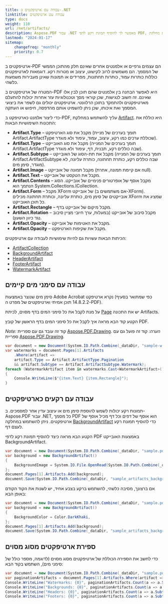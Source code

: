 ```yaml
---
title: עבודה עם ארטיפקטים ב-.NET
linktitle: עבודה עם ארטיפקטים
type: docs
weight: 110
url: /net/artifacts/
description: Aspose.PDF עבור .NET מאפשר לך להוסיף תמונת רקע לדפי PDF, ולקבל כל סימן מים באמצעות מחלקת Artifact.
lastmod: "2024-01-17"
sitemap:
    changefreq: "monthly"
    priority: 0.7
---
```

<script type="application/ld+json">
{
    "@context": "https://schema.org",
    "@type": "TechArticle",
    "headline": "עבודה עם ארטיפקטים ב-.NET",
    "alternativeHeadline": "ארטיפקטים במסמך PDF",
    "author": {
        "@type": "Person",
        "name":"Anastasiia Holub",
        "givenName": "Anastasiia",
        "familyName": "Holub",
        "url":"https://www.linkedin.com/in/anastasiia-holub-750430225/"
    },
    "genre": "יצירת מסמכי PDF",
    "keywords": "pdf, c#, ארטיפקטים ב-pdf",
    "wordcount": "302",
    "proficiencyLevel":"מתחיל",
    "publisher": {
        "@type": "Organization",
        "name": "צוות מסמכי Aspose.PDF",
        "url": "https://products.aspose.com/pdf",
        "logo": "https://www.aspose.cloud/templates/aspose/img/products/pdf/aspose_pdf-for-net.svg",
        "alternateName": "Aspose",
        "sameAs": [
            "https://facebook.com/aspose.pdf/",
            "https://twitter.com/asposepdf",
            "https://www.youtube.com/channel/UCmV9sEg_QWYPi6BJJs7ELOg/featured",
            "https://www.linkedin.com/company/aspose",
            "https://stackoverflow.com/questions/tagged/aspose",
            "https://aspose.quora.com/",
            "https://aspose.github.io/"
        ],
        "contactPoint": [
            {
                "@type": "ContactPoint",
                "telephone": "+1 903 306 1676",
                "contactType": "מכירות",
                "areaServed": "US",
                "availableLanguage": "en"
            },
            {
                "@type": "ContactPoint",
                "telephone": "+44 141 628 8900",
                "contactType": "מכירות",
                "areaServed": "GB",
                "availableLanguage": "en"
            },
            {
                "@type": "ContactPoint",
                "telephone": "+61 2 8006 6987",
                "contactType": "מכירות",
                "areaServed": "AU",
                "availableLanguage": "en"
            }
        ]
    },
    "url": "/net/artifacts/",
    "mainEntityOfPage": {
        "@type": "WebPage",
        "@id": "/net/artifacts/"
    },
    "dateModified": "2022-02-04",
    "description": "Aspose.PDF עבור .NET מאפשר לך להוסיף תמונת רקע לדפי PDF, ולקבל כל סימן מים באמצעות מחלקת Artifact."
}
</script>
ארטיפקטים ב-PDF הם עצמים גרפיים או אלמנטים אחרים שאינם חלק מהתוכן הממשי של המסמך. הם משמשים לרוב לקישוט, עיצוב או מטרות רקע. דוגמאות לארטיפקטים כוללות כותרות עמוד, כותרות תחתונות, מפרידים או תמונות שאינן מעבירות משמעות כלשהי.

המטרה של ארטיפקטים ב-PDF היא לאפשר הבחנה בין אלמנטים שהם תוכן לבין אלו שאינם. זה חשוב לנגישות, שכן קוראי מסך וטכנולוגיות עזר אחרות יכולות להתעלם מארטיפקטים ולהתמקד בתוכן הרלוונטי. ארטיפקטים יכולים גם לשפר את ביצועי המסמך ואת איכותו, שכן ניתן להשמיט אותם מהדפסה, חיפוש או העתקה.

כדי ליצור אלמנט כארטיפקט ב-PDF, עליך להשתמש במחלקת [Artifact](https://reference.aspose.com/pdf/net/aspose.pdf/artifact).
היא כוללת את התכונות השימושיות הבאות:

- **Artifact.Type** – מקבל את סוג הארטיפקט (תומך בערכים של מניית Artifact.ArtifactType שכוללת ערכים כמו רקע, עיצוב, עמוד, עימוד ולא מוגדר).
- **Artifact.Type** – מקבל את סוג האובייקט (תומך בערכים של המנייה Artifact.ArtifactType שבה כוללים רקע, תבנית, דף, עימוד ולא מוגדר).
- **Artifact.Subtype** – מקבל את תת-הסוג של האובייקט (תומך בערכים של המנייה Artifact.ArtifactSubtype שבה כוללים רקע, כותרת תחתונה, כותרת עליונה, לא מוגדר, סימן מים).
- **Artifact.Image** – מקבל תמונה של אובייקט (אם קיימת תמונה, אחרת null).
- **Artifact.Text** – מקבל את הטקסט של אובייקט.
- **Artifact.Contents** – מקבל אוסף של אופרטורים פנימיים של אובייקט. הסוג הנתמך הוא System.Collections.ICollection.
- **Artifact.Form** – מקבל XForm של אובייקט (אם משתמשים ב-XForm). אובייקטים של סימן מים, כותרת עליונה, וכותרת תחתונה מכילים XForm שמציג את כל תוכן האובייקט.
- **Artifact.Rectangle** – מקבל מיקום של אובייקט בדף.
- **Artifact.Rotation** – מקבל סיבוב של אובייקט (במעלות, ערך חיובי מציין סיבוב נגד כיוון השעון).
- **Artifact.Opacity** – מקבל את האטימות של אובייקט.
- **Artifact.Opacity** – מקבל את שקיפות הארטיפקט.

הכיתות הבאות עשויות גם להיות שימושיות לעבודה עם ארטיפקטים:

- [ArtifactCollection](https://reference.aspose.com/pdf/net/aspose.pdf/artifactcollection)
- [BackgroundArtifact](https://reference.aspose.com/pdf/net/aspose.pdf/backgroundartifact/)
- [HeaderArtifact](https://reference.aspose.com/pdf/net/aspose.pdf/headerartifact/)
- [FooterArtifact](https://reference.aspose.com/pdf/net/aspose.pdf/footerartifact/)
- [WatermarkArtifact](https://reference.aspose.com/pdf/net/aspose.pdf/watermarkartifact/)

## עבודה עם סימני מים קיימים

סימן מים שנוצר באמצעות Adobe Acrobat נקרא ארטיפקט (כפי שמתואר בסעיף 14.8.2.2 תוכן אמיתי וארטיפקטים של מפרט ה-PDF).

על מנת לקבל את כל סימני המים בדף מסוים, לכיתת [Page](https://reference.aspose.com/pdf/net/aspose.pdf/page) יש את התכונה Artifacts.

הקטע קוד הבא מראה איך לקבל את כל סימני המים בדף הראשון של קובץ PDF.

_Note:_ קוד זה עובד גם עם ספריית [Aspose.PDF.Drawing](/pdf/net/drawing/).
_הערה:_ קוד זה פועל גם עם ספריית [Aspose.PDF.Drawing](/pdf/net/drawing/).

```csharp
var document = new Document(System.IO.Path.Combine(_dataDir, "sample-w.pdf"));
var watermarks = document.Pages[1].Artifacts
    .Where(artifact =>
    artifact.Type == Artifact.ArtifactType.Pagination
    && artifact.Subtype == Artifact.ArtifactSubtype.Watermark);
foreach (WatermarkArtifact item in watermarks.Cast<WatermarkArtifact>())
{
    Console.WriteLine($"{item.Text} {item.Rectangle}");
}
```

## עבודה עם רקעים כארטיפקטים

תמונות רקע יכולות לשמש להוספת סימן מים או עיצוב עדין אחר למסמכים. ב-Aspose.PDF עבור .NET, כל מסמך PDF הוא אוסף של דפים וכל דף מכיל אוסף של ארטיפקטים. ניתן להשתמש במחלקה [BackgroundArtifact](https://reference.aspose.com/pdf/net/aspose.pdf/backgroundartifact) כדי להוסיף תמונת רקע לעצם דף.

הקטע הבא מראה כיצד להוסיף תמונת רקע לדפי PDF באמצעות האובייקט BackgroundArtifact.

```csharp
var document = new Document(System.IO.Path.Combine(_dataDir, "sample.pdf"));
var background = new BackgroundArtifact()
{
    BackgroundImage = System.IO.File.OpenRead(System.IO.Path.Combine(_dataDir, "background.jpg"))
};
document.Pages[1].Artifacts.Add(background);
document.Save(System.IO.Path.Combine(_dataDir, "sample_artifacts_background.pdf"));
```
אם ברצונך, מסיבה כלשהי, להשתמש ברקע בצבע אחיד, יש לשנות את הקוד הקודם באופן הבא:

```csharp
var document = new Document(System.IO.Path.Combine(_dataDir, "sample.pdf"));
var background = new BackgroundArtifact()
{
    BackgroundColor = Color.DarkKhaki,
};
document.Pages[1].Artifacts.Add(background);
document.Save(System.IO.Path.Combine(_dataDir, "sample_artifacts_background.pdf"));
```

## ספירת ארטיפקטים מסוג מסוים

כדי לחשב את הספירה הכוללת של ארטיפקטים מסוג מסוים (לדוגמה, מספר כולל של סימני מים), השתמש בקוד הבא:

```csharp
var document = new Document(System.IO.Path.Combine(_dataDir, "sample.pdf"));
var paginationArtifacts = document.Pages[1].Artifacts.Where(artifact => artifact.Type == Artifact.ArtifactType.Pagination);
Console.WriteLine("Watermarks: {0}", paginationArtifacts.Count(a => a.Subtype == Artifact.ArtifactSubtype.Watermark));
Console.WriteLine("Backgrounds: {0}", paginationArtifacts.Count(a => a.Subtype == Artifact.ArtifactSubtype.Background));
Console.WriteLine("Headers: {0}", paginationArtifacts.Count(a => a.Subtype == Artifact.ArtifactSubtype.Header));
Console.WriteLine("Footers: {0}", paginationArtifacts.Count(a => a.Subtype == Artifact.ArtifactSubtype.Footer));
```

<script type="application/ld+json">
{
    "@context": "http://schema.org",
    "@type": "SoftwareApplication",
    "name": "Aspose.PDF for .NET Library",
    "image": "https://www.aspose.cloud/templates/aspose/img/products/pdf/aspose_pdf-for-net.svg",
    "url": "https://www.aspose.com/",
    "publisher": {
        "@type": "Organization",
        "name": "Aspose.PDF",
        "url": "https://products.aspose.com/pdf",
        "logo": "https://www.aspose.cloud/templates/aspose/img/products/pdf/aspose_pdf-for-net.svg",
        "alternateName": "Aspose",
        "sameAs": [
            "https://facebook.com/aspose.pdf/",
            "https://twitter.com/asposepdf",
            "https://www.youtube.com/channel/UCmV9sEg_QWYPi6BJJs7ELOg/featured",
            "https://www.linkedin.com/company/aspose",
            "https://stackoverflow.com/questions/tagged/aspose",
            "https://aspose.quora.com/",
            "https://aspose.github.io/"
        ],
        "contactPoint": [
            {
                "@type": "ContactPoint",
                "telephone": "+1 903 306 1676",
                "contactType": "מכירות",
                "areaServed": "ארה\"ב",
                "availableLanguage": "אנגלית"
            },
            {
                "@type": "ContactPoint",
                "telephone": "+44 141 628 8900",
                "contactType": "מכירות",
                "areaServed": "בריטניה",
                "availableLanguage": "אנגלית"
            },
            {
                "@type": "ContactPoint",
                "telephone": "+61 2 8006 6987",
                "contactType": "מכירות",
                "areaServed": "אוסטרליה",
                "availableLanguage": "אנגלית"
            }
        ]
    },
    "offers": {
        "@type": "Offer",
        "price": "1199",
        "priceCurrency": "USD"
    },
    "applicationCategory": "ספריית עיבוד PDF ל-.NET",
    "downloadUrl": "https://www.nuget.org/packages/Aspose.PDF/",
    "operatingSystem": "Windows, MacOS, Linux",
    "screenshot": "https://docs.aspose.com/pdf/net/create-pdf-document/screenshot.png",
    "softwareVersion": "2022.1",
    "aggregateRating": {
        "@type": "AggregateRating",
        "ratingValue": "5",
        "ratingCount": "16"
    }
}
</script>
```

